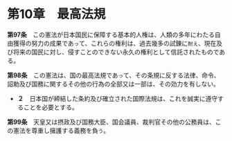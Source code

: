 第10章　最高法規
================


__第97条__　この憲法が日本国民に保障する基本的人権は、人類の多年にわたる自由獲得の努力の成果であ`っ`て、これらの権利は、過去幾多の試錬に`耐え`、現在及び将来の国民に対し、侵すことのできない永久の権利として信託されたものである。


__第98条__　この憲法は、国の最高法規であ`っ`て、その条規に反する法律、命令、詔勅及び国務に関するその他の行為の全部又は一部は、その効力を有しない。

* __２__　日本国が締結した条約及び確立された国際法規は、これを誠実に遵守することを必要とする。


__第99条__　天皇又は摂政及び国務大臣、国会議員、裁判官その他の公務員は、この憲法を尊重し擁護する義務を負`う`。

